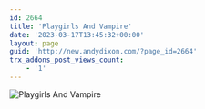 ```yaml
---
id: 2664
title: 'Playgirls And Vampire'
date: '2023-03-17T13:45:32+00:00'
layout: page
guid: 'http://new.andydixon.com/?page_id=2664'
trx_addons_post_views_count:
    - '1'
---
```


![Playgirls And Vampire](https://i0.wp.com/assets.g8x2.ldn.idrivee2-23.com/posters/Playgirls%20And%20Vampire%2001.jpg?w=1200&ssl=1 "Playgirls And Vampire")